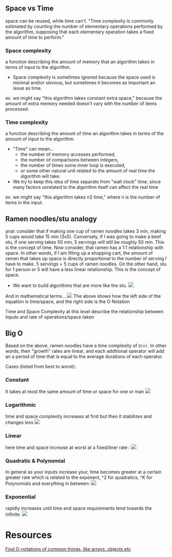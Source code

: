 
## Space vs Time
space can be reused, while time can't.
"Time complexity is commonly estimated by counting the number of elementary operations performed by the algorithm, supposing that each elementary operation takes a fixed amount of time to perform."

### Space complexity
a function describing the amount of memory that an algorithm takes in terms of input to the algorithm.
- Space complexity is sometimes ignored because the space used is minimal and/or obvious, but sometimes it becomes as important an issue as time.

ex. we might say "this algorithm takes constant extra space," because the amount of extra memory needed doesn't vary with the number of items processed.

### Time complexity
a function describing the amount of time an algorithm takes in terms of the amount of input to the algorithm.
- "Time" can mean...
	- the number of memory accesses performed,
	- the number of comparisons between integers,
	- the number of times some inner loop is executed,
	- or some other natural unit related to the amount of real time the algorithm will take.
- We try to keep this idea of time separate from "wall clock" time, since many factors unrelated to the algorithm itself can affect the real time

ex. we might say "this algorithm takes n2 time," where n is the number of items in the input.

## Ramen noodles/stu analogy
anal: consider that if making one cup of ramen noodles takes 3 min, making 5 cups would take 15 min (3x5). Conversely, if I was going to make a beef stu, if one serving takes 50 min, 5 servings will still be roughly 50 min. This is the concept of time. Now consider, that ramen has a 1:1 relationship with space. In other words, if I am filling up a shopping cart, the amount of ramen that takes up space is directly proportional to the number of serving I have to make. 5 servings = 5 cups of ramen noodles. On the other hand, stu for 1 person or 5 will have a less linear relationship. This is the concept of space.
- We want to build algorithms that are more like the stu.
![](/assets/images/2021-08-06-21-40-26.png)

And in mathematical terms...
![](/assets/images/2021-08-06-21-44-09.png)
The above shows how the left side of the equation is time/space, and the right side is the O Notation

Time and Space Complexity at this level describe the relationship between Inputs and rate of operations/space taken


## Big O
Based on the above, ramen noodles have a time complexity of `O(n)`. In other words, their "growth" rates are linear, and each additional operator will add an a period of time that is equal to the average durations of each operator.

Cases (listed from best to worst):

### Constant
It takes at most the same amount of time or space for one or man
![](/assets/images/2021-08-06-21-53-20.png)

### Logarithmic
time and space complexity increases at first but then it stabilizes and changes less
![](/assets/images/2021-08-06-21-52-38.png)

### Linear
here time and space increase at worst at a fixed/liner rate :
![](/assets/images/2021-08-06-21-53-54.png)

### Quadratic & Polynomial
In general as your inputs increase your, time becomes greater at a certain greater rate which is related to the exponent, ^2 for quadratics, ^K for Polynomials and everything in between:
![](/assets/images/2021-08-06-21-54-20.png)

### Exponential
rapidly increases until time and space requirements tend towards the infinite.
![](/assets/images/2021-08-06-21-55-00.png)

# Resources
[Find O-notations of common things, like arrays, objects etc](https://www.bigocheatsheet.com/)